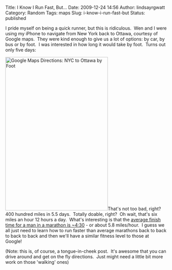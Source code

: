 Title: I Know I Run Fast, But...
Date: 2009-12-24 14:56
Author: lindsayrgwatt
Category: Random
Tags: maps
Slug: i-know-i-run-fast-but
Status: published

I pride myself on being a quick runner, but this is ridiculous.  Wen and I were using my iPhone to navigate from New York back to Ottawa, courtesy of Google maps.  They were kind enough to give us a lot of options: by car, by bus or by foot.  I was interested in how long it would take by foot.  Turns out only five days:

[<img src="{static}/images/2009/12/IMG_0036.PNG" title="Google Maps Directions: NYC to Ottawa by Foot" class="aligncenter size-full " width="320" height="480" alt="Google Maps Directions: NYC to Ottawa by Foot" />]({static}/images/2009/12/IMG_0036.PNG)That's not too bad, right?  400 hundred miles in 5.5 days.  Totally doable, right?  Oh wait, that's six miles an hour 12 hours a day.  What's interesting is that the [average finish time for a man in a marathon is ~4:30](http://en.wikipedia.org/wiki/Marathon#General) - or about 5.8 miles/hour.  I guess we all just need to learn how to run faster than average marathons back to back to back to back and then we'll have a similar fitness level to those at Google!

(Note: this is, of course, a tongue-in-cheek post.  It's awesome that you can drive around and get on the fly directions.  Just might need a little bit more work on those 'walking' ones)
